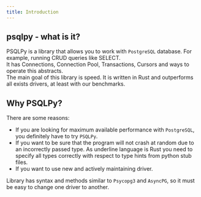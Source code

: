 ```yaml
---
title: Introduction
---
```


## psqlpy - what is it?
PSQLPy is a library that allows you to work with `PostgreSQL` database. For example, running CRUD queries like SELECT.  
It has Connections, Connection Pool, Transactions, Cursors and ways to operate this abstracts.   
The main goal of this library is speed. It is written in Rust and outperforms all exists drivers, at least with our benchmarks.

## Why PSQLPy?
There are some reasons:
- If you are looking for maximum available performance with `PostgreSQL`, you definitely have to try `PSQLPy`.  
- If you want to be sure that the program will not crash at random due to an incorrectly passed type. As underline language is Rust you need to specify all types correctly with respect to type hints from python stub files.  
- If you want to use new and actively maintaining driver.

Library has syntax and methods similar to `Psycopg3` and `AsyncPG`, so it must be easy to change one driver to another.